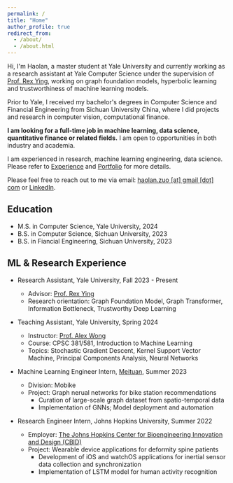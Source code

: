 ```yaml
---
permalink: /
title: "Home"
author_profile: true
redirect_from: 
  - /about/
  - /about.html
---
```



Hi, I'm Haolan, a master student at Yale University and currently working as a research assistant at Yale Computer Science under the supervision of [Prof. Rex Ying](https://www.cs.yale.edu/homes/ying-rex/), working on graph foundation models, hyperbolic learning and trustworthiness of machine learning models. 

Prior to Yale, I received my bachelor's degrees in Computer Science and Financial Engineering from Sichuan University China, where I did projects and research in computer vision, computational finance.

**I am looking for a full-time job in machine learning, data science, quantitative finance or related fields.** I am open to opportunities in both industry and academia. 

I am experienced in research, machine learning engineering, data science. Please refer to [Experience](/experience) and [Portfolio](/portfolio) for more details.

Please feel free to reach out to me via email: <u>haolan.zuo [at] gmail [dot] com</u> or [LinkedIn](https://www.linkedin.com/in/haolan-zuo-604619244).

## Education
* M.S. in Computer Science, Yale University, 2024
* B.S. in Computer Science, Sichuan University, 2023
* B.S. in Fiancial Engineering, Sichuan University, 2023

## ML & Research Experience
* Research Assistant, Yale University, Fall 2023 - Present
  * Advisor: [Prof. Rex Ying](https://www.cs.yale.edu/homes/ying-rex/)
  * Research orientation: Graph Foundation Model, Graph Transformer, Information Bottleneck, Trustworthy Deep Learning

* Teaching Assistant, Yale University, Spring 2024
  * Instructor: [Prof. Alex Wong](https://vision.cs.yale.edu/members/alex-wong.html)
  * Course: CPSC 381/581, Introduction to Machine Learning
  * Topics: Stochastic Gradient Descent, Kernel Support Vector Machine, Principal Components Analysis, Neural Networks

* Machine Learning Engineer Intern, [Meituan](https://www.linkedin.com/company/meituan/posts/?feedView=all), Summer 2023
  * Division: Mobike
  * Project: Graph nerual networks for bike station recommendations
    * Curation of large-scale graph dataset from spatio-temporal data
    * Implementation of GNNs; Model deployment and automation

* Research Engineer Intern, Johns Hopkins University, Summer 2022
  * Employer: [The Johns Hopkins Center for Bioengineering Innovation and Design (CBID)](https://cbid.bme.jhu.edu)
  * Project: Wearable device applications for deformity spine patients
    * Development of iOS and watchOS applications for inertial sensor data collection and synchronization
    * Implementation of LSTM model for human activity recognition


